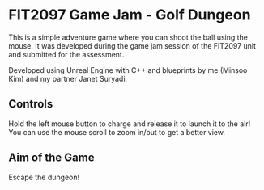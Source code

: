 # FIT2097 Game Jam - Golf Dungeon
This is a simple adventure game where you can shoot the ball using the mouse. It was developed during the game jam session of the FIT2097 unit and submitted for the assessment.      

Developed using Unreal Engine with C++ and blueprints by me (Minsoo Kim) and my partner Janet Suryadi.

## Controls 
Hold the left mouse button to charge and release it to launch it to the air!
You can use the mouse scroll to zoom in/out to get a better view.

## Aim of the Game
Escape the dungeon!
